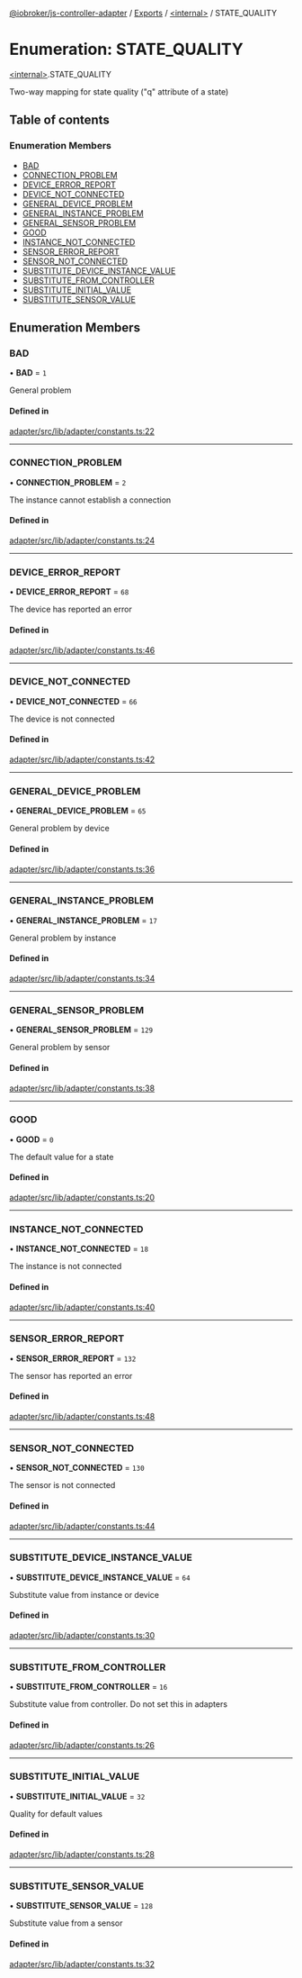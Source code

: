 [@iobroker/js-controller-adapter](../README.md) / [Exports](../modules.md) / [\<internal\>](../modules/internal_.md) / STATE\_QUALITY

# Enumeration: STATE\_QUALITY

[\<internal\>](../modules/internal_.md).STATE_QUALITY

Two-way mapping for state quality ("q" attribute of a state)

## Table of contents

### Enumeration Members

- [BAD](internal_.STATE_QUALITY.md#bad)
- [CONNECTION\_PROBLEM](internal_.STATE_QUALITY.md#connection_problem)
- [DEVICE\_ERROR\_REPORT](internal_.STATE_QUALITY.md#device_error_report)
- [DEVICE\_NOT\_CONNECTED](internal_.STATE_QUALITY.md#device_not_connected)
- [GENERAL\_DEVICE\_PROBLEM](internal_.STATE_QUALITY.md#general_device_problem)
- [GENERAL\_INSTANCE\_PROBLEM](internal_.STATE_QUALITY.md#general_instance_problem)
- [GENERAL\_SENSOR\_PROBLEM](internal_.STATE_QUALITY.md#general_sensor_problem)
- [GOOD](internal_.STATE_QUALITY.md#good)
- [INSTANCE\_NOT\_CONNECTED](internal_.STATE_QUALITY.md#instance_not_connected)
- [SENSOR\_ERROR\_REPORT](internal_.STATE_QUALITY.md#sensor_error_report)
- [SENSOR\_NOT\_CONNECTED](internal_.STATE_QUALITY.md#sensor_not_connected)
- [SUBSTITUTE\_DEVICE\_INSTANCE\_VALUE](internal_.STATE_QUALITY.md#substitute_device_instance_value)
- [SUBSTITUTE\_FROM\_CONTROLLER](internal_.STATE_QUALITY.md#substitute_from_controller)
- [SUBSTITUTE\_INITIAL\_VALUE](internal_.STATE_QUALITY.md#substitute_initial_value)
- [SUBSTITUTE\_SENSOR\_VALUE](internal_.STATE_QUALITY.md#substitute_sensor_value)

## Enumeration Members

### BAD

• **BAD** = ``1``

General problem

#### Defined in

[adapter/src/lib/adapter/constants.ts:22](https://github.com/ioBroker/ioBroker.js-controller/blob/b57a294042de33ec1626f5f0a84b06bb80ba1327/packages/adapter/src/lib/adapter/constants.ts#L22)

___

### CONNECTION\_PROBLEM

• **CONNECTION\_PROBLEM** = ``2``

The instance cannot establish a connection

#### Defined in

[adapter/src/lib/adapter/constants.ts:24](https://github.com/ioBroker/ioBroker.js-controller/blob/b57a294042de33ec1626f5f0a84b06bb80ba1327/packages/adapter/src/lib/adapter/constants.ts#L24)

___

### DEVICE\_ERROR\_REPORT

• **DEVICE\_ERROR\_REPORT** = ``68``

The device has reported an error

#### Defined in

[adapter/src/lib/adapter/constants.ts:46](https://github.com/ioBroker/ioBroker.js-controller/blob/b57a294042de33ec1626f5f0a84b06bb80ba1327/packages/adapter/src/lib/adapter/constants.ts#L46)

___

### DEVICE\_NOT\_CONNECTED

• **DEVICE\_NOT\_CONNECTED** = ``66``

The device is not connected

#### Defined in

[adapter/src/lib/adapter/constants.ts:42](https://github.com/ioBroker/ioBroker.js-controller/blob/b57a294042de33ec1626f5f0a84b06bb80ba1327/packages/adapter/src/lib/adapter/constants.ts#L42)

___

### GENERAL\_DEVICE\_PROBLEM

• **GENERAL\_DEVICE\_PROBLEM** = ``65``

General problem by device

#### Defined in

[adapter/src/lib/adapter/constants.ts:36](https://github.com/ioBroker/ioBroker.js-controller/blob/b57a294042de33ec1626f5f0a84b06bb80ba1327/packages/adapter/src/lib/adapter/constants.ts#L36)

___

### GENERAL\_INSTANCE\_PROBLEM

• **GENERAL\_INSTANCE\_PROBLEM** = ``17``

General problem by instance

#### Defined in

[adapter/src/lib/adapter/constants.ts:34](https://github.com/ioBroker/ioBroker.js-controller/blob/b57a294042de33ec1626f5f0a84b06bb80ba1327/packages/adapter/src/lib/adapter/constants.ts#L34)

___

### GENERAL\_SENSOR\_PROBLEM

• **GENERAL\_SENSOR\_PROBLEM** = ``129``

General problem by sensor

#### Defined in

[adapter/src/lib/adapter/constants.ts:38](https://github.com/ioBroker/ioBroker.js-controller/blob/b57a294042de33ec1626f5f0a84b06bb80ba1327/packages/adapter/src/lib/adapter/constants.ts#L38)

___

### GOOD

• **GOOD** = ``0``

The default value for a state

#### Defined in

[adapter/src/lib/adapter/constants.ts:20](https://github.com/ioBroker/ioBroker.js-controller/blob/b57a294042de33ec1626f5f0a84b06bb80ba1327/packages/adapter/src/lib/adapter/constants.ts#L20)

___

### INSTANCE\_NOT\_CONNECTED

• **INSTANCE\_NOT\_CONNECTED** = ``18``

The instance is not connected

#### Defined in

[adapter/src/lib/adapter/constants.ts:40](https://github.com/ioBroker/ioBroker.js-controller/blob/b57a294042de33ec1626f5f0a84b06bb80ba1327/packages/adapter/src/lib/adapter/constants.ts#L40)

___

### SENSOR\_ERROR\_REPORT

• **SENSOR\_ERROR\_REPORT** = ``132``

The sensor has reported an error

#### Defined in

[adapter/src/lib/adapter/constants.ts:48](https://github.com/ioBroker/ioBroker.js-controller/blob/b57a294042de33ec1626f5f0a84b06bb80ba1327/packages/adapter/src/lib/adapter/constants.ts#L48)

___

### SENSOR\_NOT\_CONNECTED

• **SENSOR\_NOT\_CONNECTED** = ``130``

The sensor is not connected

#### Defined in

[adapter/src/lib/adapter/constants.ts:44](https://github.com/ioBroker/ioBroker.js-controller/blob/b57a294042de33ec1626f5f0a84b06bb80ba1327/packages/adapter/src/lib/adapter/constants.ts#L44)

___

### SUBSTITUTE\_DEVICE\_INSTANCE\_VALUE

• **SUBSTITUTE\_DEVICE\_INSTANCE\_VALUE** = ``64``

Substitute value from instance or device

#### Defined in

[adapter/src/lib/adapter/constants.ts:30](https://github.com/ioBroker/ioBroker.js-controller/blob/b57a294042de33ec1626f5f0a84b06bb80ba1327/packages/adapter/src/lib/adapter/constants.ts#L30)

___

### SUBSTITUTE\_FROM\_CONTROLLER

• **SUBSTITUTE\_FROM\_CONTROLLER** = ``16``

Substitute value from controller. Do not set this in adapters

#### Defined in

[adapter/src/lib/adapter/constants.ts:26](https://github.com/ioBroker/ioBroker.js-controller/blob/b57a294042de33ec1626f5f0a84b06bb80ba1327/packages/adapter/src/lib/adapter/constants.ts#L26)

___

### SUBSTITUTE\_INITIAL\_VALUE

• **SUBSTITUTE\_INITIAL\_VALUE** = ``32``

Quality for default values

#### Defined in

[adapter/src/lib/adapter/constants.ts:28](https://github.com/ioBroker/ioBroker.js-controller/blob/b57a294042de33ec1626f5f0a84b06bb80ba1327/packages/adapter/src/lib/adapter/constants.ts#L28)

___

### SUBSTITUTE\_SENSOR\_VALUE

• **SUBSTITUTE\_SENSOR\_VALUE** = ``128``

Substitute value from a sensor

#### Defined in

[adapter/src/lib/adapter/constants.ts:32](https://github.com/ioBroker/ioBroker.js-controller/blob/b57a294042de33ec1626f5f0a84b06bb80ba1327/packages/adapter/src/lib/adapter/constants.ts#L32)
